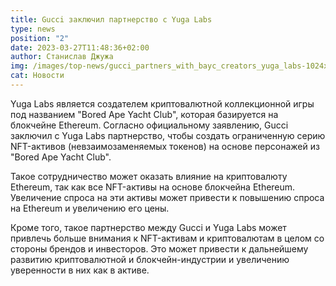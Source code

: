 ```yaml
---
title: Gucci заключил партнерство с Yuga Labs
type: news
position: "2"
date: 2023-03-27T11:48:36+02:00
author: Станислав Джужа
img: /images/top-news/gucci_partners_with_bayc_creators_yuga_labs-1024x576.jpg
cat: Новости
---
```

Yuga Labs является создателем криптовалютной коллекционной игры под названием "Bored Ape Yacht Club", которая базируется на блокчейне Ethereum. Согласно официальному заявлению, Gucci заключил с Yuga Labs партнерство, чтобы создать ограниченную серию NFT-активов (невзаимозаменяемых токенов) на основе персонажей из "Bored Ape Yacht Club".

Такое сотрудничество может оказать влияние на криптовалюту Ethereum, так как все NFT-активы на основе блокчейна Ethereum. Увеличение спроса на эти активы может привести к повышению спроса на Ethereum и увеличению его цены.

Кроме того, такое партнерство между Gucci и Yuga Labs может привлечь больше внимания к NFT-активам и криптовалютам в целом со стороны брендов и инвесторов. Это может привести к дальнейшему развитию криптовалютной и блокчейн-индустрии и увеличению уверенности в них как в активе.
